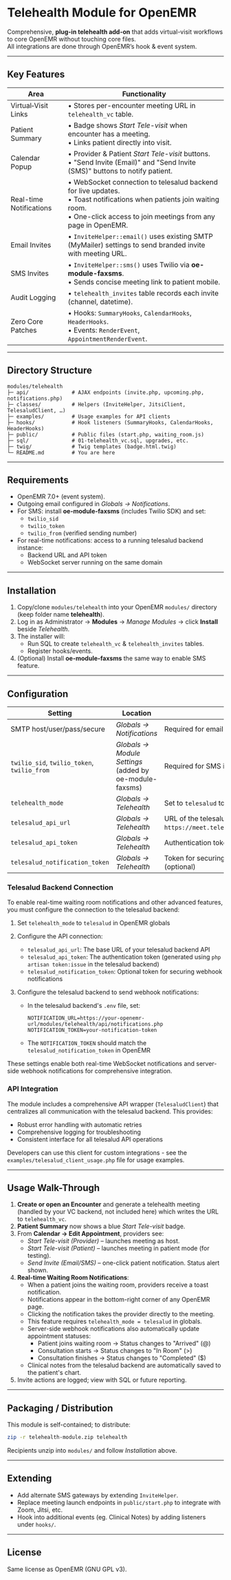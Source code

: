 # Telehealth Module for OpenEMR

Comprehensive, **plug-in telehealth add-on** that adds virtual-visit workflows to core OpenEMR without touching core files.  
All integrations are done through OpenEMR’s hook & event system.

---
## Key Features

| Area | Functionality |
|------|---------------|
| Virtual‐Visit Links | • Stores per-encounter meeting URL in `telehealth_vc` table.  |
| Patient Summary     | • Badge shows *Start Tele-visit* when encounter has a meeting.<br>• Links patient directly into visit. |
| Calendar Popup      | • Provider & Patient *Start Tele-visit* buttons.<br>• "Send Invite (Email)" and "Send Invite (SMS)" buttons to notify patient. |
| Real-time Notifications | • WebSocket connection to telesalud backend for live updates.<br>• Toast notifications when patients join waiting room.<br>• One-click access to join meetings from any page in OpenEMR. |
| Email Invites       | • `InviteHelper::email()` uses existing SMTP (MyMailer) settings to send branded invite with meeting URL. |
| SMS Invites         | • `InviteHelper::sms()` uses Twilio via **oe-module-faxsms**.<br>• Sends concise meeting link to patient mobile. |
| Audit Logging       | • `telehealth_invites` table records each invite (channel, datetime). |
| Zero Core Patches   | • Hooks: `SummaryHooks`, `CalendarHooks`, `HeaderHooks`.<br>• Events: `RenderEvent`, `AppointmentRenderEvent`. |

---
## Directory Structure

```
modules/telehealth
├─ api/              # AJAX endpoints (invite.php, upcoming.php, notifications.php)
├─ classes/          # Helpers (InviteHelper, JitsiClient, TelesaludClient, …)
├─ examples/         # Usage examples for API clients
├─ hooks/            # Hook listeners (SummaryHooks, CalendarHooks, HeaderHooks)
├─ public/           # Public files (start.php, waiting_room.js)
├─ sql/              # 01-telehealth_vc.sql, upgrades, etc.
├─ twig/             # Twig templates (badge.html.twig)
└─ README.md         # You are here
```

---
## Requirements

* OpenEMR 7.0+ (event system).
* Outgoing email configured in *Globals → Notifications*.
* For SMS: install **oe-module-faxsms** (includes Twilio SDK) and set:
  * `twilio_sid`
  * `twilio_token`
  * `twilio_from` (verified sending number)
* For real-time notifications: access to a running telesalud backend instance:
  * Backend URL and API token
  * WebSocket server running on the same domain

---
## Installation

1. Copy/clone `modules/telehealth` into your OpenEMR `modules/` directory (keep folder name **telehealth**).
2. Log in as Administrator → **Modules** → *Manage Modules* → click **Install** beside *Telehealth*.
3. The installer will:
   * Run SQL to create `telehealth_vc` & `telehealth_invites` tables.
   * Register hooks/events.
4. (Optional) Install **oe-module-faxsms** the same way to enable SMS feature.

---
## Configuration

| Setting | Location | Purpose |
|---------|----------|----------|
| SMTP host/user/pass/secure | *Globals → Notifications* | Required for email invites |
| `twilio_sid`, `twilio_token`, `twilio_from` | *Globals → Module Settings* (added by oe-module-faxsms) | Required for SMS invites |
| `telehealth_mode` | *Globals → Telehealth* | Set to `telesalud` to enable advanced features |
| `telesalud_api_url` | *Globals → Telehealth* | URL of the telesalud backend API (e.g., `https://meet.telesalud.example.org:32443/api`) |
| `telesalud_api_token` | *Globals → Telehealth* | Authentication token for the telesalud backend |
| `telesalud_notification_token` | *Globals → Telehealth* | Token for securing webhook notifications (optional) |

### Telesalud Backend Connection

To enable real-time waiting room notifications and other advanced features, you must configure the connection to the telesalud backend:

1. Set `telehealth_mode` to `telesalud` in OpenEMR globals
2. Configure the API connection:
   * `telesalud_api_url`: The base URL of your telesalud backend API
   * `telesalud_api_token`: The authentication token (generated using `php artisan token:issue` in the telesalud backend)
   * `telesalud_notification_token`: Optional token for securing webhook notifications

3. Configure the telesalud backend to send webhook notifications:
   * In the telesalud backend's `.env` file, set:
     ```
     NOTIFICATION_URL=https://your-openemr-url/modules/telehealth/api/notifications.php
     NOTIFICATION_TOKEN=your-notification-token
     ```
   * The `NOTIFICATION_TOKEN` should match the `telesalud_notification_token` in OpenEMR

These settings enable both real-time WebSocket notifications and server-side webhook notifications for comprehensive integration.

### API Integration

The module includes a comprehensive API wrapper (`TelesaludClient`) that centralizes all communication with the telesalud backend. This provides:

- Robust error handling with automatic retries
- Comprehensive logging for troubleshooting
- Consistent interface for all telesalud API operations

Developers can use this client for custom integrations - see the `examples/telesalud_client_usage.php` file for usage examples.

---
## Usage Walk-Through

1. **Create or open an Encounter** and generate a telehealth meeting (handled by your VC backend, not included here) which writes the URL to `telehealth_vc`.
2. **Patient Summary** now shows a blue *Start Tele-visit* badge.
3. From **Calendar → Edit Appointment**, providers see:
   * *Start Tele-visit (Provider)* – launches meeting as host.
   * *Start Tele-visit (Patient)* – launches meeting in patient mode (for testing).
   * *Send Invite (Email/SMS)* – one-click patient notification. Status alert shown.
4. **Real-time Waiting Room Notifications**:
   * When a patient joins the waiting room, providers receive a toast notification.
   * Notifications appear in the bottom-right corner of any OpenEMR page.
   * Clicking the notification takes the provider directly to the meeting.
   * This feature requires `telehealth_mode = telesalud` in globals.
   * Server-side webhook notifications also automatically update appointment statuses:
     * Patient joins waiting room → Status changes to "Arrived" (@)
     * Consultation starts → Status changes to "In Room" (>)
     * Consultation finishes → Status changes to "Completed" ($)
   * Clinical notes from the telesalud backend are automatically saved to the patient's chart.
5. Invite actions are logged; view with SQL or future reporting.

---
## Packaging / Distribution

This module is self-contained; to distribute:

```bash
zip -r telehealth-module.zip telehealth
```

Recipients unzip into `modules/` and follow *Installation* above.

---
## Extending

* Add alternate SMS gateways by extending `InviteHelper`.
* Replace meeting launch endpoints in `public/start.php` to integrate with Zoom, Jitsi, etc.
* Hook into additional events (eg. Clinical Notes) by adding listeners under `hooks/`.

---
## License

Same license as OpenEMR (GNU GPL v3).
